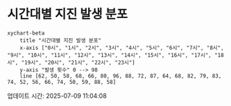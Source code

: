 # 시간대별 지진 발생 분포

```mermaid
xychart-beta
    title "시간대별 지진 발생 분포"
    x-axis ["0시", "1시", "2시", "3시", "4시", "5시", "6시", "7시", "8시", "9시", "10시", "11시", "12시", "13시", "14시", "15시", "16시", "17시", "18시", "19시", "20시", "21시", "22시", "23시"]
    y-axis "발생 횟수" 0 --> 98
    line [62, 50, 58, 68, 66, 80, 96, 88, 72, 87, 64, 68, 82, 79, 83, 74, 52, 56, 66, 74, 50, 59, 88, 58]
```

업데이트 시간: 2025-07-09 11:04:08
